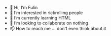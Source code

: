 - 👋 Hi, I’m Fulin
- 👀 I’m interested in rickrolling people
- 🌱 I’m currently learning HTML
- 💞️ I’m looking to collaborate on nothing
- 📫 How to reach me ... don't even think about it
<!---
FulinS/FulinS is a ✨ special ✨ repository because its `README.md` (this file) appears on your GitHub profile.
You can click the Preview link to take a look at your changes.
--->
